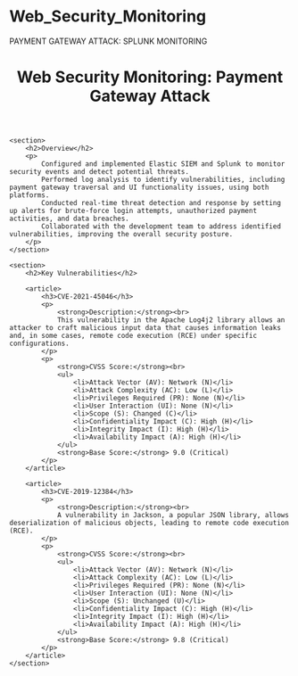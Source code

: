 # Web_Security_Monitoring
PAYMENT GATEWAY ATTACK: SPLUNK MONITORING

<!DOCTYPE html>
<html lang="en">
<head>
    <meta charset="UTF-8">
    <meta name="viewport" content="width=device-width, initial-scale=1.0">
    <title>Web Security Monitoring - Payment Gateway Attack</title>
</head>
<body>
    <header>
        <h1>Web Security Monitoring: Payment Gateway Attack</h1>
    </header>

    <section>
        <h2>Overview</h2>
        <p>
            Configured and implemented Elastic SIEM and Splunk to monitor security events and detect potential threats. 
            Performed log analysis to identify vulnerabilities, including payment gateway traversal and UI functionality issues, using both platforms. 
            Conducted real-time threat detection and response by setting up alerts for brute-force login attempts, unauthorized payment activities, and data breaches. 
            Collaborated with the development team to address identified vulnerabilities, improving the overall security posture.
        </p>
    </section>

    <section>
        <h2>Key Vulnerabilities</h2>

        <article>
            <h3>CVE-2021-45046</h3>
            <p>
                <strong>Description:</strong><br>
                This vulnerability in the Apache Log4j2 library allows an attacker to craft malicious input data that causes information leaks and, in some cases, remote code execution (RCE) under specific configurations.
            </p>
            <p>
                <strong>CVSS Score:</strong><br>
                <ul>
                    <li>Attack Vector (AV): Network (N)</li>
                    <li>Attack Complexity (AC): Low (L)</li>
                    <li>Privileges Required (PR): None (N)</li>
                    <li>User Interaction (UI): None (N)</li>
                    <li>Scope (S): Changed (C)</li>
                    <li>Confidentiality Impact (C): High (H)</li>
                    <li>Integrity Impact (I): High (H)</li>
                    <li>Availability Impact (A): High (H)</li>
                </ul>
                <strong>Base Score:</strong> 9.0 (Critical)
            </p>
        </article>

        <article>
            <h3>CVE-2019-12384</h3>
            <p>
                <strong>Description:</strong><br>
                A vulnerability in Jackson, a popular JSON library, allows deserialization of malicious objects, leading to remote code execution (RCE).
            </p>
            <p>
                <strong>CVSS Score:</strong><br>
                <ul>
                    <li>Attack Vector (AV): Network (N)</li>
                    <li>Attack Complexity (AC): Low (L)</li>
                    <li>Privileges Required (PR): None (N)</li>
                    <li>User Interaction (UI): None (N)</li>
                    <li>Scope (S): Unchanged (U)</li>
                    <li>Confidentiality Impact (C): High (H)</li>
                    <li>Integrity Impact (I): High (H)</li>
                    <li>Availability Impact (A): High (H)</li>
                </ul>
                <strong>Base Score:</strong> 9.8 (Critical)
            </p>
        </article>
    </section>
</body>
</html>
